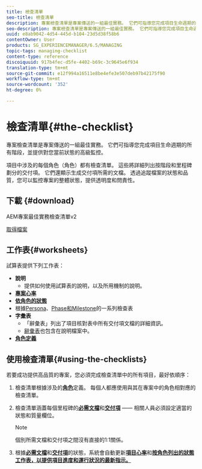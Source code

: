 ```yaml
---
title: 檢查清單
seo-title: 檢查清單
description: 專案檢查清單是專案傳送的一組最佳實務。 它們可指導您完成項目生命週期的所有階段，並提供對您當前狀態的高級監控。
seo-description: 專案檢查清單是專案傳送的一組最佳實務。 它們可指導您完成項目生命週期的所有階段，並提供對您當前狀態的高級監控。
uuid: e8ab9042-4d54-445d-b104-23d5d38f58b6
contentOwner: User
products: SG_EXPERIENCEMANAGER/6.5/MANAGING
topic-tags: managing-checklist
content-type: reference
discoiquuid: 917b4fec-d5fe-4402-b69c-3c9645e6f934
translation-type: tm+mt
source-git-commit: e12f994a16511e8be4efe3e507deb97b42175f90
workflow-type: tm+mt
source-wordcount: '352'
ht-degree: 0%

---
```



# 檢查清單{#the-checklist}

專案檢查清單是專案傳送的一組最佳實務。 它們可指導您完成項目生命週期的所有階段，並提供對您當前狀態的高級監控。

項目中涉及的每個角色（角色）都有檢查清單。 這些將詳細列出按階段和里程碑劃分的交付項。 它們還顯示生成交付項所需的文檔。 透過追蹤檔案的狀態和品質，您可以監控專案的整體狀態，提供透明度和問責性。

## 下載 {#download}

AEM專案最佳實務檢查清單v2

[取得檔案](assets/aem_project_bp_checklistv2-65.xlsx)

## 工作表{#worksheets}

試算表提供下列工作表：

* **說明**
   * 提供如何使用試算表的說明，以及所用機制的說明。
* **[專案心率](/help/managing/best-practices.md#project-heartbeat-dashboard)**
* **[依角色的狀態](/help/managing/best-practices.md#status-by-role)**
* 根據[Persona](/help/managing/best-practices.md#persona)、[Phase和Milestone](/help/managing/best-practices.md#phases-and-milestones)的一系列檢查表
* **字彙表**
   * 「辭彙表」列出了項目核對表中所有交付項文檔的詳細資訊。
   * [辭彙表](/help/managing/best-practices-glossary.md)也包含在說明檔案中。
* **[角色定義](/help/managing/best-practices.md#persona)**

## 使用檢查清單{#using-the-checklists}

若要成功提供高品質的專案，您必須完成檢查清單中的所有項目，最好依順序：

1. 檢查清單根據涉及的&#x200B;**[角色](/help/managing/best-practices.md#persona)**&#x200B;定義。 每個人都應使用與其在專案中的角色相對應的檢查清單。
1. 檢查清單涵蓋每個里程碑的&#x200B;**[必需文檔](/help/managing/best-practices.md#required-documents)**&#x200B;和&#x200B;**[交付項](/help/managing/best-practices.md#deliverables)** —— 相關人員必須設定適當的狀態和質量欄位。

   >[!NOTE]
   >
   >個別所需文檔和交付項之間沒有直接的1:1關係。

1. 根據&#x200B;**[必需文檔](/help/managing/best-practices.md#required-documents)**&#x200B;和&#x200B;**[交付項](/help/managing/best-practices.md#deliverables)**&#x200B;的狀態，系統會自動更新&#x200B;**[項目心率](/help/managing/best-practices.md#project-heartbeat-dashboard)**&#x200B;和&#x200B;**[按角色列出的狀態工作表，以提供項目進度和運行狀況的最新指示。](/help/managing/best-practices.md#status-by-role)**